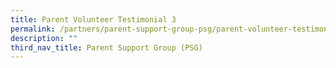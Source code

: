 ```yaml
---
title: Parent Volunteer Testimonial 3
permalink: /partners/parent-support-group-psg/parent-volunteer-testimonial-3
description: ""
third_nav_title: Parent Support Group (PSG)
---
```

